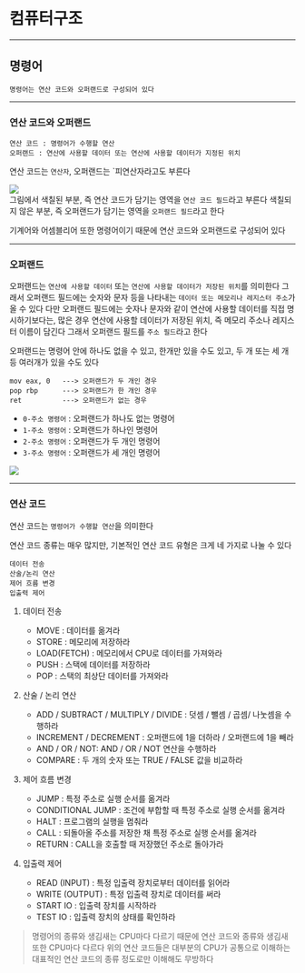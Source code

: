 # 컴퓨터구조
---
## 명령어
```
명령어는 연산 코드와 오퍼랜드로 구성되어 있다
```
---
### 연산 코드와 오퍼랜드
```
연산 코드 : 명령어가 수행할 연산
오퍼랜드 : 연산에 사용할 데이터 또는 연산에 사용할 데이터가 지정된 위치
```
연산 코드는 `연산자`, 오퍼랜드는 `피연산자라고도 부른다

![](https://encrypted-tbn0.gstatic.com/images?q=tbn:ANd9GcTbrx_MWFZPAt-Pnrch8QRrHaV69o7E170Qug&s)   
그림에서 색칠된 부분, 즉 연산 코드가 담기는 영역을 `연산 코드 필드`라고 부른다
색칠되지 않은 부분, 즉 오퍼랜드가 담기는 영역을 `오퍼랜드 필드`라고 한다

기계어와 어셈블리어 또한 명령어이기 때문에 연산 코드와 오퍼랜드로 구성되어 있다

---
### 오퍼랜드
오퍼랜드는 `연산에 사용할 데이터` 또는 `연산에 사용할 데이터가 저장된 위치`를 의미한다
그래서 오퍼랜드 필드에는 숫자와 문자 등을 나타내는 `데이터 또는 메모리나 레지스터 주소`가 올 수 있다
다만 오퍼랜드 필드에는 숫자나 문자와 같이 연산에 사용할 데이터를 직접 명시하기보다는, 많은 경우 연산에 사용할 데이터가 저장된 위치, 즉 메모리 주소나 레지스터 이름이 담긴다
그래서 오퍼랜드 필드를 `주소 필드`라고 한다

오퍼랜드는 명령어 안에 하나도 없을 수 있고, 한개만 있을 수도 있고, 두 개 또는 세 개 등 여러개가 있을 수도 있다
```
mov eax, 0   ---> 오퍼랜드가 두 개인 경우
pop rbp      ---> 오퍼랜드가 한 개인 경우
ret          ---> 오퍼랜드가 없는 경우
```
- `0-주소 명령어` : 오퍼랜드가 하나도 없는 명령어
- `1-주소 명령어` : 오퍼랜드가 하나인 명령어
- `2-주소 명령어` : 오퍼랜드가 두 개인 명령어
- `3-주소 명령어` : 오퍼랜드가 세 개인 명령어

![](https://blog.kakaocdn.net/dn/bE7cjj/btsnEnsCUkI/4QloLl8jVEWEbT2JmMTxnK/img.png)

---
### 연산 코드
연산 코드는 `명령어가 수행할 연산`을 의미한다

연산 코드 종류는 매우 많지만, 기본적인 연산 코드 유형은 크게 네 가지로 나눌 수 있다
```
데이터 전송
산술/논리 연산
제어 흐름 변경
입출력 제어
```

1. 데이터 전송
    - MOVE : 데이터를 옮겨라
    - STORE : 메모리에 저장하라
    - LOAD(FETCH) : 메모리에서 CPU로 데이터를 가져와라
    - PUSH : 스택에 데이터를 저장하라
    - POP : 스택의 최상단 데이터를 가져와라

2. 산술 / 논리 연산
    - ADD / SUBTRACT / MULTIPLY / DIVIDE : 덧셈 / 뺄셈 / 곱셈/ 나눗셈을 수행하라
    - INCREMENT / DECREMENT : 오퍼랜드에 1을 더하라 / 오퍼랜드에 1을 빼라
    - AND / OR / NOT: AND / OR / NOT 연산을 수행하라
    - COMPARE : 두 개의 숫자 또는 TRUE / FALSE 값을 비교하라

3. 제어 흐름 변경
    - JUMP : 특정 주소로 실행 순서를 옮겨라
    - CONDITIONAL JUMP : 조건에 부합할 때 특정 주소로 실행 순서를 옮겨라
    - HALT : 프로그램의 실행을 멈춰라
    - CALL : 되돌아올 주소를 저장한 채 특정 주소로 실행 순서를 옮겨라
    - RETURN : CALL을 호출할 때 저장했던 주소로 돌아가라

4. 입출력 제어
    - READ (INPUT) : 특정 입출력 장치로부터 데이터를 읽어라
    - WRITE (OUTPUT) : 특정 입출력 장치로 데이터를 써라
    - START IO : 입출력 장치를 시작하라
    - TEST IO : 입출력 장치의 상태를 확인하라

> 명령어의 종류와 생김새는 CPU마다 다르기 때문에 연산 코드와 종류와 생김새 또한 CPU마다 다르다
위의 연산 코드들은 대부분의 CPU가 공통으로 이해하는 대표적인 연산 코드의 종류 정도로만 이해해도 무방하다